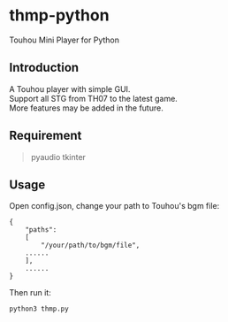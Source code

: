 # thmp-python
Touhou Mini Player for Python
## Introduction
A Touhou player with simple GUI.</br>
Support all STG from TH07 to the latest game.</br>
More features may be added in the future.
## Requirement
> pyaudio
> tkinter
## Usage
Open config.json, change your path to Touhou's bgm file:
```
{
    "paths":
    [
        "/your/path/to/bgm/file",
	......
    ],
    ......
}
```
Then run it:
```
python3 thmp.py
```
